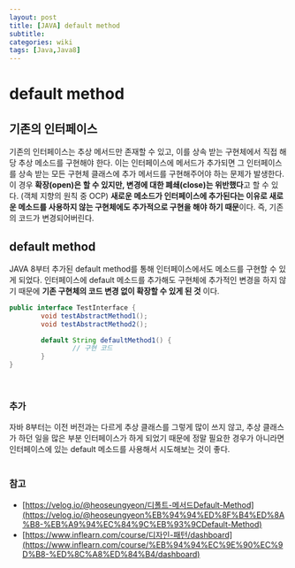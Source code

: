 ```yaml
---
layout: post
title: [JAVA] default method
subtitle: 
categories: wiki
tags: [Java,Java8]
---
```


# default method

## 기존의 인터페이스
기존의 인터페이스는 추상 메서드만 존재할 수 있고, 이를 상속 받는 구현체에서 직접 해당 추상 메소드를 구현해야 한다. 
이는 인터페이스에 메서드가 추가되면 그 인터페이스를 상속 받는 모든 구현체 클래스에 추가 메서드를 구현해주어야 하는 문제가 발생한다.
이 경우 **확장(open)은 할 수 있지만, 변경에 대한 폐쇄(close)는 위반했다**고 할 수 있다. (객체 지향의 원칙 중 OCP) 
**새로운 메소드가 인터페이스에 추가된다는 이유로 새로운 메소드를 사용하지 않는 구현체에도 추가적으로 구현을 해야 하기 때문**이다. 즉, 기존의 코드가 변경되어버린다.
<br>

## default method
JAVA 8부터 추가된 default method를 통해 인터페이스에서도 메소드를 구현할 수 있게 되었다.
인터페이스에 default 메소드를 추가해도 구현체에 추가적인 변경을 하지 않기 때문에 **기존 구현체의 코드 변경 없이 확장할 수 있게 된 것** 이다.
<br>

```java
public interface TestInterface {
		void testAbstractMethod1();
		void testAbstractMethod2();

		default String defaultMethod1() {
				// 구현 코드
		}
}
```
<br>

### 추가
자바 8부터는 이전 버전과는 다르게 추상 클래스를 그렇게 많이 쓰지 않고, 추상 클래스가 하던 일을 많은 부분 인터페이스가 하게 되었기 때문에 정말 필요한 경우가 아니라면 인터페이스에 있는 default 메소드를 사용해서 시도해보는 것이 좋다.
<br>
<br>

### 참고
- [https://velog.io/@heoseungyeon/디폴트-메서드Default-Method](https://velog.io/@heoseungyeon%EB%94%94%ED%8F%B4%ED%8A%B8-%EB%A9%94%EC%84%9C%EB%93%9CDefault-Method)
- [https://www.inflearn.com/course/디자인-패턴/dashboard](https://www.inflearn.com/course/%EB%94%94%EC%9E%90%EC%9D%B8-%ED%8C%A8%ED%84%B4/dashboard)
```
